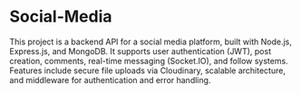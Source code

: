 # Social-Media
This project is a backend API for a social media platform, built with Node.js, Express.js, and MongoDB. It supports user authentication (JWT), post creation, comments, real-time messaging (Socket.IO), and follow systems. Features include secure file uploads via Cloudinary, scalable architecture, and middleware for authentication and error handling.
